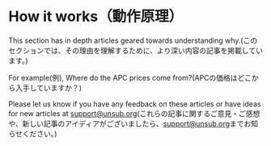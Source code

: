 # How it works（動作原理）

This section has in depth articles geared towards understanding why.(このセクションでは、その理由を理解するために、より深い内容の記事を掲載しています。)

For example(例), Where do the APC prices come from?(APCの価格はどこから入手していますか？)

Please let us know if you have any feedback on these articles or have ideas for new articles at [support@unsub.org](mailto:support@unsub.org)(これらの記事に関するご意見・ご感想や、新しい記事のアイディアがございましたら、[support@unsub.org](mailto:support@unsub.org)までお知らせください。)
